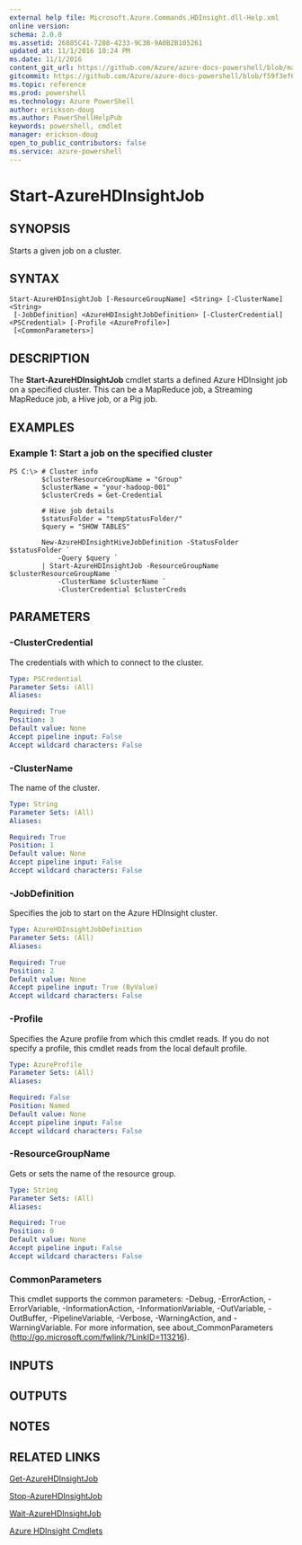 ```yaml
---
external help file: Microsoft.Azure.Commands.HDInsight.dll-Help.xml
online version: 
schema: 2.0.0
ms.assetid: 26885C41-7208-4233-9C3B-9A0B2B105261
updated_at: 11/1/2016 10:24 PM
ms.date: 11/1/2016
content_git_url: https://github.com/Azure/azure-docs-powershell/blob/master/azureps-cmdlets-docs/ResourceManager/AzureRM.HDInsight/v0.9.8/Start-AzureHDInsightJob.md
gitcommit: https://github.com/Azure/azure-docs-powershell/blob/f59f3ef60bc592383812213e69fd77ba950759ed/azureps-cmdlets-docs/ResourceManager/AzureRM.HDInsight/v0.9.8/Start-AzureHDInsightJob.md
ms.topic: reference
ms.prod: powershell
ms.technology: Azure PowerShell
author: erickson-doug
ms.author: PowerShellHelpPub
keywords: powershell, cmdlet
manager: erickson-doug
open_to_public_contributors: false
ms.service: azure-powershell
---
```


# Start-AzureHDInsightJob

## SYNOPSIS
Starts a given job on a cluster.

## SYNTAX

```
Start-AzureHDInsightJob [-ResourceGroupName] <String> [-ClusterName] <String>
 [-JobDefinition] <AzureHDInsightJobDefinition> [-ClusterCredential] <PSCredential> [-Profile <AzureProfile>]
 [<CommonParameters>]
```

## DESCRIPTION
The **Start-AzureHDInsightJob** cmdlet starts a defined Azure HDInsight job on a specified cluster.
This can be a MapReduce job, a Streaming MapReduce job, a Hive job, or a Pig job.

## EXAMPLES

### Example 1: Start a job on the specified cluster
```
PS C:\> # Cluster info
        $clusterResourceGroupName = "Group"
        $clusterName = "your-hadoop-001"
        $clusterCreds = Get-Credential

        # Hive job details
        $statusFolder = "tempStatusFolder/"
        $query = "SHOW TABLES"

        New-AzureHDInsightHiveJobDefinition -StatusFolder $statusFolder `
            -Query $query `
        | Start-AzureHDInsightJob -ResourceGroupName $clusterResourceGroupName `
            -ClusterName $clusterName `
            -ClusterCredential $clusterCreds
```

## PARAMETERS

### -ClusterCredential
The credentials with which to connect to the cluster.

```yaml
Type: PSCredential
Parameter Sets: (All)
Aliases: 

Required: True
Position: 3
Default value: None
Accept pipeline input: False
Accept wildcard characters: False
```

### -ClusterName
The name of the cluster.

```yaml
Type: String
Parameter Sets: (All)
Aliases: 

Required: True
Position: 1
Default value: None
Accept pipeline input: False
Accept wildcard characters: False
```

### -JobDefinition
Specifies the job to start on the Azure HDInsight cluster.

```yaml
Type: AzureHDInsightJobDefinition
Parameter Sets: (All)
Aliases: 

Required: True
Position: 2
Default value: None
Accept pipeline input: True (ByValue)
Accept wildcard characters: False
```

### -Profile
Specifies the Azure profile from which this cmdlet reads.
If you do not specify a profile, this cmdlet reads from the local default profile.

```yaml
Type: AzureProfile
Parameter Sets: (All)
Aliases: 

Required: False
Position: Named
Default value: None
Accept pipeline input: False
Accept wildcard characters: False
```

### -ResourceGroupName
Gets or sets the name of the resource group.

```yaml
Type: String
Parameter Sets: (All)
Aliases: 

Required: True
Position: 0
Default value: None
Accept pipeline input: False
Accept wildcard characters: False
```

### CommonParameters
This cmdlet supports the common parameters: -Debug, -ErrorAction, -ErrorVariable, -InformationAction, -InformationVariable, -OutVariable, -OutBuffer, -PipelineVariable, -Verbose, -WarningAction, and -WarningVariable. For more information, see about_CommonParameters (http://go.microsoft.com/fwlink/?LinkID=113216).

## INPUTS

## OUTPUTS

## NOTES

## RELATED LINKS

[Get-AzureHDInsightJob](xref:ResourceManager/AzureRM.HDInsight/v0.9.8/Get-AzureHDInsightJob.md)

[Stop-AzureHDInsightJob](xref:ResourceManager/AzureRM.HDInsight/v0.9.8/Stop-AzureHDInsightJob.md)

[Wait-AzureHDInsightJob](xref:ResourceManager/AzureRM.HDInsight/v0.9.8/Wait-AzureHDInsightJob.md)

[Azure HDInsight Cmdlets](xref:ResourceManager/AzureRM.HDInsight/v0.9.8/AzureRM.HDInsight.md)



